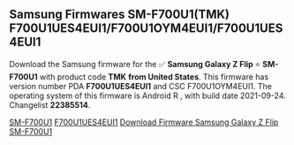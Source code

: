 <h2>Samsung Firmwares SM-F700U1(TMK) F700U1UES4EUI1/F700U1OYM4EUI1/F700U1UES4EUI1</h2>
Download the Samsung firmware for the ✅ <strong>Samsung Galaxy Z Flip </strong> ⭐ <strong>SM-F700U1</strong> with product code <strong>TMK</strong> <strong> from United States</strong>. This firmware has version number PDA <strong>F700U1UES4EUI1</strong> and CSC F700U1OYM4EUI1. The operating system of this firmware is Android R , with build date 2021-09-24. Changelist <strong>22385514</strong>.


[SM-F700U1](https://samfirm.shop/samsung/model/SM-F700U1)
[F700U1UES4EUI1](https://samfirm.shop/samsung/pda/F700U1UES4EUI1)
[Download Firmware Samsung Galaxy Z Flip SM-F700U1](https://samfirm.shop/samsung/firmware/459368)
